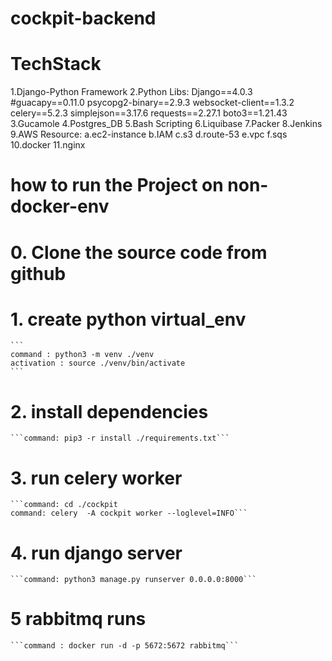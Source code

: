 # cockpit-backend
# TechStack
1.Django-Python Framework
2.Python Libs:
    Django==4.0.3
    #guacapy==0.11.0
    psycopg2-binary==2.9.3
    websocket-client==1.3.2
    celery==5.2.3
    simplejson==3.17.6
    requests==2.27.1
    boto3==1.21.43
3.Gucamole
4.Postgres_DB
5.Bash Scripting
6.Liquibase
7.Packer
8.Jenkins
9.AWS Resource:
    a.ec2-instance
    b.IAM
    c.s3
    d.route-53
    e.vpc
    f.sqs
10.docker
11.nginx
# how to run the Project on non-docker-env

# 0. Clone the source code from github
# 1. create python virtual_env 
    ```
    command : python3 -m venv ./venv
    activation : source ./venv/bin/activate
    ```
# 2. install dependencies
    ```command: pip3 -r install ./requirements.txt```
# 3. run celery worker
    ```command: cd ./cockpit 
    command: celery  -A cockpit worker --loglevel=INFO```
# 4. run django server
    ```command: python3 manage.py runserver 0.0.0.0:8000```
# 5 rabbitmq runs
    ```command : docker run -d -p 5672:5672 rabbitmq```
